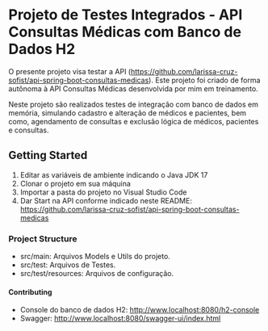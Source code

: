 # Projeto de Testes Integrados - API Consultas Médicas com Banco de Dados H2
O presente projeto visa testar a API (https://github.com/larissa-cruz-sofist/api-spring-boot-consultas-medicas). Este projeto foi criado de forma autônoma à API Consultas Médicas desenvolvida por mim em treinamento.

Neste projeto são realizados testes de integração com banco de dados em memória, simulando cadastro e alteração de médicos e pacientes, bem como, agendamento de consultas e exclusão lógica de médicos, pacientes e consultas.

## Getting Started
1. Editar as variáveis de ambiente indicando o Java JDK 17
2. Clonar o projeto em sua máquina
3. Importar a pasta do projeto no Visual Studio Code
4. Dar Start na API conforme indicado neste README: https://github.com/larissa-cruz-sofist/api-spring-boot-consultas-medicas

### Project Structure
* src/main: Arquivos Models e Utils do projeto.
* src/test: Arquivos de Testes.
* src/test/resources: Arquivos de configuração.

#### Contributing
* Console do banco de dados H2: http://www.localhost:8080/h2-console
* Swagger: http://www.localhost:8080/swagger-ui/index.html
